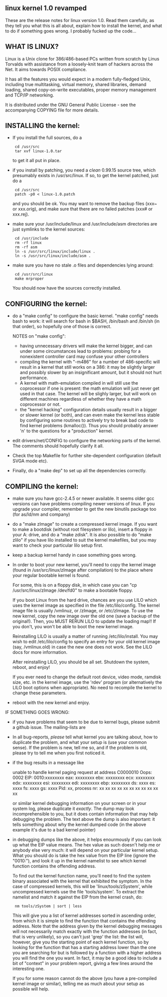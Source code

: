 
 ## linux kernel 1.0 revamped

These are the release notes for linux version 1.0.  Read them carefully,
as they tell you what this is all about, explain how to install the
kernel, and what to do if something goes wrong. 
I probably fucked up the code...

## WHAT IS LINUX?

  Linux is a Unix clone for 386/486-based PCs written from scratch by
  Linus Torvalds with assistance from a loosely-knit team of hackers
  across the Net.  It aims towards POSIX compliance. 

  It has all the features you would expect in a modern fully-fledged
  Unix, including true multitasking, virtual memory, shared libraries,
  demand loading, shared copy-on-write executables, proper memory
  management and TCP/IP networking. 

  It is distributed under the GNU General Public License - see the
  accompanying COPYING file for more details. 

## INSTALLING the kernel:

 - If you install the full sources, do a

		cd /usr/src
		tar xvf linux-1.0.tar

   to get it all put in place.

 - if you install by patching, you need a *clean* 0.99.15 source tree,
   which presumably exists in /usr/src/linux.  If so, to get the kernel
   patched, just do a

		cd /usr/src
		patch -p0 < linux-1.0.patch

   and you should be ok.  You may want to remove the backup files (xxx~
   or xxx.orig), and make sure that there are no failed patches (xxx# or
   xxx.rej).

 - make sure your /usr/include/linux and /usr/include/asm directories
   are just symlinks to the kernel sources:

		cd /usr/include
		rm -rf linux
		rm -rf asm
		ln -s /usr/src/linux/include/linux .
		ln -s /usr/src/linux/include/asm .

 - make sure you have no stale .o files and dependencies lying around:

		cd /usr/src/linux
		make mrproper

   You should now have the sources correctly installed.

## CONFIGURING the kernel:

 - do a "make config" to configure the basic kernel.  "make config"
   needs bash to work: it will search for bash in $BASH, /bin/bash and
   /bin/sh (in that order), so hopefully one of those is correct. 

	NOTES on "make config":
	- having unnecessary drivers will make the kernel bigger, and can
	  under some circumstances lead to problems: probing for a
	  nonexistent controller card may confuse your other controllers
	- compiling the kernel with "-m486" for a number of 486-specific
	  will result in a kernel that still works on a 386: it may be
	  slightly larger and possibly slower by an insignificant amount,
	  but it should not hurt performance. 
	- A kernel with math-emulation compiled in will still use the
	  coprocessor if one is present: the math emulation will just
	  never get used in that case.  The kernel will be slighly larger,
	  but will work on different machines regardless of whether they
	  have a math coprocessor or not. 
	- the "kernel hacking" configuration details usually result in a
	  bigger or slower kernel (or both), and can even make the kernel
	  less stable by configuring some routines to actively try to
	  break bad code to find kernel problems (kmalloc()).  Thus you
	  should probably answer 'n' to the questions for a "production"
	  kernel. 

 - edit drivers/net/CONFIG to configure the networking parts of the
   kernel.  The comments should hopefully clarify it all. 

 - Check the top Makefile for further site-dependent configuration
   (default SVGA mode etc). 

 - Finally, do a "make dep" to set up all the dependencies correctly. 

## COMPILING the kernel:

 - make sure you have gcc-2.4.5 or newer available.  It seems older gcc
   versions can have problems compiling newer versions of linux.  If you
   upgrade your compiler, remember to get the new binutils package too
   (for as/ld/nm and company)

 - do a "make zImage" to create a compressed kernel image.  If you want
   to make a bootdisk (without root filesystem or lilo), insert a floppy
   in your A: drive, and do a "make zdisk".  It is also possible to do
   "make zlilo" if you have lilo installed to suit the kernel makefiles,
   but you may want to check your particular lilo setup first. 

 - keep a backup kernel handy in case something goes wrong. 

 - In order to boot your new kernel, you'll need to copy the kernel
   image (found in /usr/src/linux/zImage after compilation) to the place
   where your regular bootable kernel is found. 

   For some, this is on a floppy disk, in which case you can "cp
   /usr/src/linux/zImage /dev/fd0" to make a bootable floppy. 

   If you boot Linux from the hard drive, chances are you use LILO which
   uses the kernel image as specified in the file /etc/lilo/config.  The
   kernel image file is usually /vmlinuz, or /zImage, or /etc/zImage. 
   To use the new kernel, copy the new image over the old one (save a
   backup of the original!).  Then, you MUST RERUN LILO to update the
   loading map!! If you don't, you won't be able to boot the new kernel
   image. 

   Reinstalling LILO is usually a matter of running /etc/lilo/install. 
   You may wish to edit /etc/lilo/config to specify an entry for your
   old kernel image (say, /vmlinux.old) in case the new one does not
   work.  See the LILO docs for more information. 

   After reinstalling LILO, you should be all set.  Shutdown the system,
   reboot, and enjoy!

   If you ever need to change the default root device, video mode,
   ramdisk size, etc.  in the kernel image, use the 'rdev' program (or
   alternatively the LILO boot options when appropriate).  No need to
   recompile the kernel to change these parameters. 

 - reboot with the new kernel and enjoy. 

IF SOMETHING GOES WRONG:

 - if you have problems that seem to be due to kernel bugs, please submit a github issue.  The mailing-lists are

 - In all bug-reports, *please* tell what kernel you are talking about,
   how to duplicate the problem, and what your setup is (use your common
   sense).  If the problem is new, tell me so, and if the problem is
   old, please try to tell me when you first noticed it.

 - if the bug results in a message like

	unable to handle kernel paging request at address C0000010
	Oops: 0002
	EIP:   0010:xxxxxxxx
	eax: xxxxxxxx   ebx: xxxxxxxx   ecx: xxxxxxxx   edx: xxxxxxxx
	esi: xxxxxxxx   edi: xxxxxxxx   ebp: xxxxxxxx
	ds: xxxx  es: xxxx  fs: xxxx  gs: xxxx
	Pid: xx, process nr: xx
	xx xx xx xx xx xx xx xx xx xx

   or similar kernel debugging information on your screen or in your
   system log, please duplicate it *exactly*.  The dump may look
   incomprehensible to you, but it does contain information that may
   help debugging the problem.  The text above the dump is also
   important: it tells something about why the kernel dumped code (in
   the above example it's due to a bad kernel pointer)

 - in debugging dumps like the above, it helps enourmously if you can
   look up what the EIP value means.  The hex value as such doesn't help
   me or anybody else very much: it will depend on your particular
   kernel setup.  What you should do is take the hex value from the EIP
   line (ignore the "0010:"), and look it up in the kernel namelist to
   see which kernel function contains the offending address.

   To find out the kernel function name, you'll need to find the system
   binary associated with the kernel that exhibited the symptom.  In the
   case of compressed kernels, this will be 'linux/tools/zSystem', while
   uncompressed kernels use the file 'tools/system'.  To extract the
   namelist and match it against the EIP from the kernel crash, do:

		nm tools/zSystem | sort | less

   This will give you a list of kernel addresses sorted in ascending
   order, from which it is simple to find the function that contains the
   offending address.  Note that the address given by the kernel
   debugging messages will not necessarily match exactly with the
   function addresses (in fact, that is very unlikely), so you can't
   just 'grep' the list: the list will, however, give you the starting
   point of each kernel function, so by looking for the function that
   has a starting address lower than the one you are searching for but
   is followed by a function with a higher address you will find the one
   you want.  In fact, it may be a good idea to include a bit of
   "context" in your problem report, giving a few lines around the
   interesting one. 

   If you for some reason cannot do the above (you have a pre-compiled
   kernel image or similar), telling me as much about your setup as
   possible will help. 

